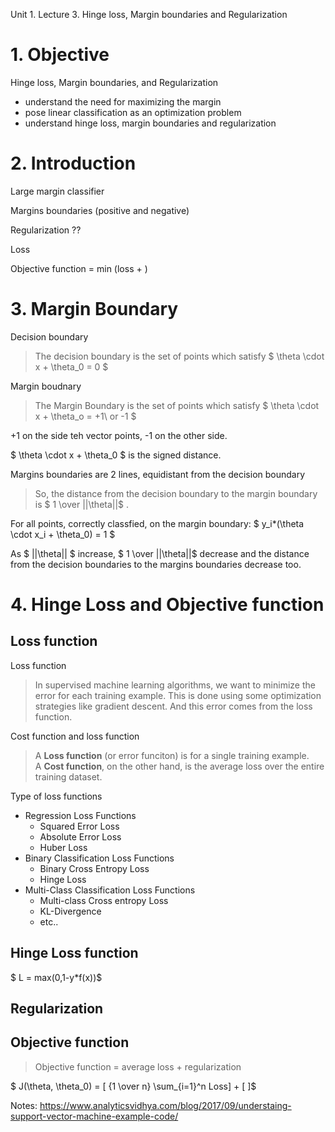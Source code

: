 Unit 1. Lecture 3. Hinge loss, Margin boundaries and Regularization

# 1. Objective

Hinge loss, Margin boundaries, and Regularization

* understand the need for maximizing the margin
* pose linear classification as an optimization problem
* understand hinge loss, margin boundaries and regularization

# 2. Introduction

Large margin classifier

Margins boundaries (positive and negative)

Regularization ??

Loss 

Objective function = min (loss + )


# 3. Margin Boundary

Decision boundary
> The decision boundary is the set of points  which satisfy $ \theta \cdot x + \theta_0 = 0 $

Margin boudnary  
> The Margin Boundary is the set of points  which satisfy $ \theta \cdot x + \theta_o = +1\ or -1 $

+1 on the side teh vector points, -1 on the other side.

$ \theta \cdot x + \theta_0 $ is the signed distance.


Margins boundaries are 2 lines, equidistant from the decision boundary

 > So, the distance from the decision boundary to the margin boundary is $ 1 \over ||\theta||$ .



For all points, correctly classfied, on the margin boundary: $ y_i*(\theta \cdot x_i + \theta_0) = 1 $

As $ ||\theta|| $ increase,  $ 1 \over ||\theta||$ decrease and the distance from the decision boundaries to the margins boundaries decrease too.

# 4. Hinge Loss and Objective function

## Loss function

Loss function

> In supervised machine learning algorithms, we want to minimize the error for each training example. This is done using some optimization strategies like gradient descent. And this error comes from the loss function.

Cost function and loss function 

> A **Loss function** (or error funciton) is for a single training example.  
> A **Cost function**, on the other hand, is the average loss over the entire training dataset.

Type of loss functions
* Regression Loss Functions
  * Squared Error Loss
  * Absolute Error Loss
  * Huber Loss
* Binary Classification Loss Functions
  * Binary Cross Entropy Loss
  * Hinge Loss
* Multi-Class Classification Loss Functions
  * Multi-class Cross entropy Loss
  * KL-Divergence
  * etc..


## Hinge Loss function

$ L = max(0,1-y*f(x))$


## Regularization


## Objective function

> Objective function = average loss + regularization

$ J(\theta, \theta_0) = [ {1 \over n} \sum_{i=1}^n Loss] + [ ]$



Notes:
https://www.analyticsvidhya.com/blog/2017/09/understaing-support-vector-machine-example-code/